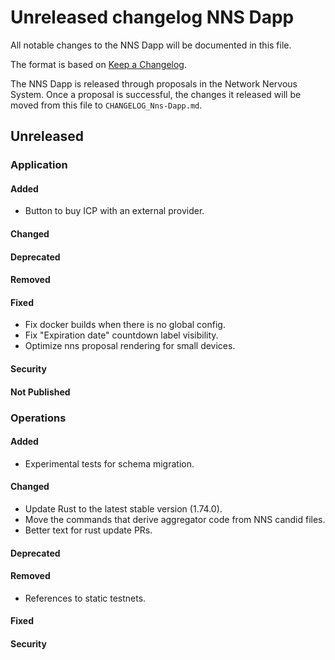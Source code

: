 # Unreleased changelog NNS Dapp

All notable changes to the NNS Dapp will be documented in this file.

The format is based on [Keep a Changelog](https://keepachangelog.com/en/1.0.0/).

The NNS Dapp is released through proposals in the Network Nervous System. Once a
proposal is successful, the changes it released will be moved from this file to
`CHANGELOG_Nns-Dapp.md`.

## Unreleased

### Application

#### Added

* Button to buy ICP with an external provider.

#### Changed

#### Deprecated

#### Removed

#### Fixed

* Fix docker builds when there is no global config.
* Fix "Expiration date" countdown label visibility.
* Optimize nns proposal rendering for small devices.

#### Security

#### Not Published

### Operations

#### Added

* Experimental tests for schema migration.

#### Changed

* Update Rust to the latest stable version (1.74.0).
* Move the commands that derive aggregator code from NNS candid files.
* Better text for rust update PRs.

#### Deprecated

#### Removed

* References to static testnets.

#### Fixed

#### Security
